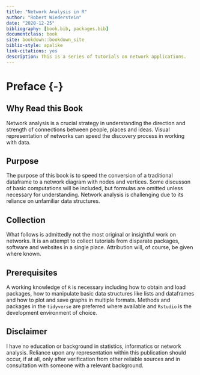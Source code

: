 ```yaml
---
title: "Network Analysis in R"
author: "Robert Wiederstein"
date: "2020-12-25"
bibliography: [book.bib, packages.bib]
documentclass: book
site: bookdown::bookdown_site
biblio-style: apalike
link-citations: yes
description: This is a series of tutorials on network applications.
---
```


# Preface {-}



## Why Read this Book

Network analysis is a crucial strategy in understanding the direction and strength of connections between people, places and ideas. Visual representation of networks can speed the discovery process in working with data. 

## Purpose

The purpose of this book is to speed the conversion of a traditional dataframe to a network diagram with nodes and vertices. Some discusson of basic computations will be included, but formulas are omitted unless necessary for understanding.  Network analysis is challenging due to its reliance on unfamiliar data structures.

## Collection

What follows is admittedly not the most original or insightful work on networks.  It is an attempt to collect tutorials from disparate packages, software and websites in a single place. Attribution will, of course, be given where known.

## Prerequisites

A working knowledge of `R` is necessary including how to obtain and load packages, how to manipulate basic data structures like lists and dataframes and how to plot and save graphs in multiple formats. Methods and packages in the `tidyverse` are preferred where available and  `Rstudio` is the development environment of choice.

## Disclaimer

I have no education or background in statistics, informatics or network analysis.  Reliance upon any representation within this publication should occur, if at all,  only after verification from other reliable sources and in consultation with someone with a relevant background.
